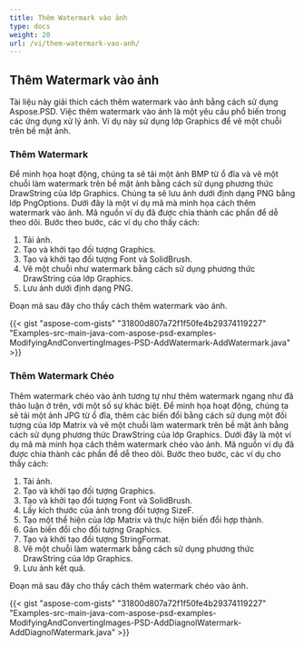 ```yaml
---
title: Thêm Watermark vào ảnh
type: docs
weight: 20
url: /vi/them-watermark-vao-anh/
---
```


## **Thêm Watermark vào ảnh**
Tài liệu này giải thích cách thêm watermark vào ảnh bằng cách sử dụng Aspose.PSD. Việc thêm watermark vào ảnh là một yêu cầu phổ biến trong các ứng dụng xử lý ảnh. Ví dụ này sử dụng lớp Graphics để vẽ một chuỗi trên bề mặt ảnh.

### **Thêm Watermark**
Để minh họa hoạt động, chúng ta sẽ tải một ảnh BMP từ ổ đĩa và vẽ một chuỗi làm watermark trên bề mặt ảnh bằng cách sử dụng phương thức DrawString của lớp Graphics. Chúng ta sẽ lưu ảnh dưới định dạng PNG bằng lớp PngOptions. Dưới đây là một ví dụ mã mà minh họa cách thêm watermark vào ảnh. Mã nguồn ví dụ đã được chia thành các phần để dễ theo dõi. Bước theo bước, các ví dụ cho thấy cách:

1. Tải ảnh.
1. Tạo và khởi tạo đối tượng Graphics.
1. Tạo và khởi tạo đối tượng Font và SolidBrush.
1. Vẽ một chuỗi như watermark bằng cách sử dụng phương thức DrawString của lớp Graphics.
1. Lưu ảnh dưới định dạng PNG.

Đoạn mã sau đây cho thấy cách thêm watermark vào ảnh.

{{< gist "aspose-com-gists" "31800d807a72f1f50fe4b29374119227" "Examples-src-main-java-com-aspose-psd-examples-ModifyingAndConvertingImages-PSD-AddWatermark-AddWatermark.java" >}}

### **Thêm Watermark Chéo**
Thêm watermark chéo vào ảnh tương tự như thêm watermark ngang như đã thảo luận ở trên, với một số sự khác biệt. Để minh họa hoạt động, chúng ta sẽ tải một ảnh JPG từ ổ đĩa, thêm các biến đổi bằng cách sử dụng một đối tượng của lớp Matrix và vẽ một chuỗi làm watermark trên bề mặt ảnh bằng cách sử dụng phương thức DrawString của lớp Graphics. Dưới đây là một ví dụ mã mà minh họa cách thêm watermark chéo vào ảnh. Mã nguồn ví dụ đã được chia thành các phần để dễ theo dõi. Bước theo bước, các ví dụ cho thấy cách:

1. Tải ảnh.
1. Tạo và khởi tạo đối tượng Graphics.
1. Tạo và khởi tạo đối tượng Font và SolidBrush.
1. Lấy kích thước của ảnh trong đối tượng SizeF.
1. Tạo một thể hiện của lớp Matrix và thực hiện biến đổi hợp thành.
1. Gán biến đổi cho đối tượng Graphics.
1. Tạo và khởi tạo đối tượng StringFormat.
1. Vẽ một chuỗi làm watermark bằng cách sử dụng phương thức DrawString của lớp Graphics.
1. Lưu ảnh kết quả.

Đoạn mã sau đây cho thấy cách thêm watermark chéo vào ảnh.

{{< gist "aspose-com-gists" "31800d807a72f1f50fe4b29374119227" "Examples-src-main-java-com-aspose-psd-examples-ModifyingAndConvertingImages-PSD-AddDiagnolWatermark-AddDiagnolWatermark.java" >}}
